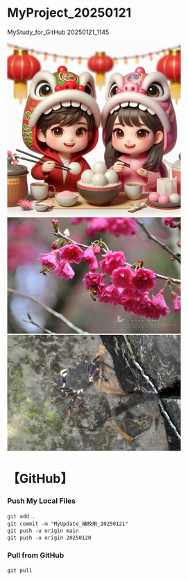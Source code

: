 # MyProject_20250121
MyStudy_for_GitHub 20250121_1145

<img src="1703169681398.jpg" width="400"> 
<img src="2014_0204_0866_update_share.jpg" width=400> <img src="2013_1027_0210_update_share.jpg" width=400>

# 【GitHub】


### Push My Local Files
```git
git add . 
git commit -m "MyUpdate_補校用_20250121"
git push -u origin main
git push -u origin 20250120
```

### Pull from GitHub

```git
git pull 

```
